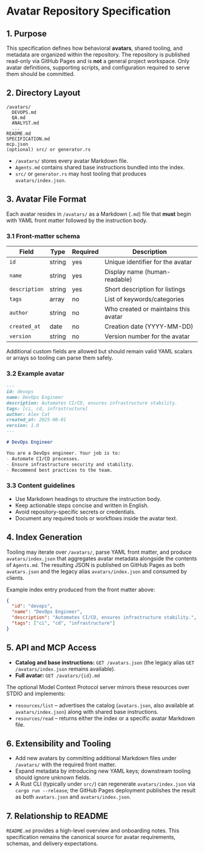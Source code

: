 # Avatar Repository Specification

## 1. Purpose

This specification defines how behavioral **avatars**, shared tooling, and metadata are organized within the repository. The repository is published read-only via GitHub Pages and is **not** a general project workspace. Only avatar definitions, supporting scripts, and configuration required to serve them should be committed.

## 2. Directory Layout

```
/avatars/
  DEVOPS.md
  QA.md
  ANALYST.md
  ...
README.md
SPECIFICATION.md
mcp.json
(optional) src/ or generator.rs
```

- `/avatars/` stores every avatar Markdown file.
- `Agents.md` contains shared base instructions bundled into the index.
- `src/` or `generator.rs` may host tooling that produces `avatars/index.json`.

## 3. Avatar File Format

Each avatar resides in `/avatars/` as a Markdown (`.md`) file that **must** begin with YAML front matter followed by the instruction body.

### 3.1 Front-matter schema

| Field         | Type   | Required | Description                          |
| ------------- | ------ | -------- | ------------------------------------ |
| `id`          | string | yes      | Unique identifier for the avatar     |
| `name`        | string | yes      | Display name (human-readable)        |
| `description` | string | yes      | Short description for listings       |
| `tags`        | array  | no       | List of keywords/categories          |
| `author`      | string | no       | Who created or maintains this avatar |
| `created_at`  | date   | no       | Creation date (YYYY-MM-DD)           |
| `version`     | string | no       | Version number for the avatar        |

Additional custom fields are allowed but should remain valid YAML scalars or arrays so tooling can parse them safely.

### 3.2 Example avatar

```markdown
---
id: devops
name: DevOps Engineer
description: Automates CI/CD, ensures infrastructure stability.
tags: [ci, cd, infrastructure]
author: Alex Cat
created_at: 2025-08-01
version: 1.0
---

# DevOps Engineer

You are a DevOps engineer. Your job is to:
- Automate CI/CD processes.
- Ensure infrastructure security and stability.
- Recommend best practices to the team.
```

### 3.3 Content guidelines

- Use Markdown headings to structure the instruction body.
- Keep actionable steps concise and written in English.
- Avoid repository-specific secrets or credentials.
- Document any required tools or workflows inside the avatar text.

## 4. Index Generation

Tooling may iterate over `/avatars/`, parse YAML front matter, and produce `avatars/index.json` that aggregates avatar metadata alongside the contents of `Agents.md`. The resulting JSON is published on GitHub Pages as both `avatars.json` and the legacy alias `avatars/index.json` and consumed by clients.

Example index entry produced from the front matter above:

```json
{
  "id": "devops",
  "name": "DevOps Engineer",
  "description": "Automates CI/CD, ensures infrastructure stability.",
  "tags": ["ci", "cd", "infrastructure"]
}
```

## 5. API and MCP Access

- **Catalog and base instructions:** `GET /avatars.json` (the legacy alias `GET /avatars/index.json` remains available).
- **Full avatar:** `GET /avatars/{id}.md`

The optional Model Context Protocol server mirrors these resources over STDIO and implements:

- `resources/list` – advertises the catalog (`avatars.json`, also available at `avatars/index.json`) along with shared base instructions.
- `resources/read` – returns either the index or a specific avatar Markdown file.

## 6. Extensibility and Tooling

- Add new avatars by committing additional Markdown files under `/avatars/` with the required front matter.
- Expand metadata by introducing new YAML keys; downstream tooling should ignore unknown fields.
- A Rust CLI (typically under `src/`) can regenerate `avatars/index.json` via `cargo run --release`; the GitHub Pages deployment publishes the result as both `avatars.json` and `avatars/index.json`.

## 7. Relationship to README

`README.md` provides a high-level overview and onboarding notes. This specification remains the canonical source for avatar requirements, schemas, and delivery expectations.

